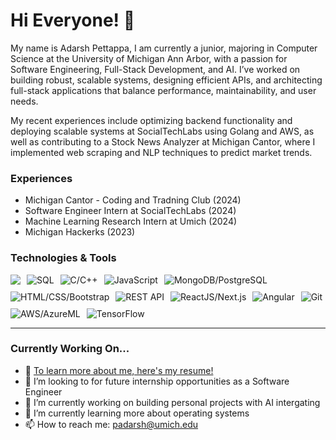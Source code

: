 # Hi Everyone! 👋
My name is Adarsh Pettappa, I am currently a junior, majoring in Computer Science at the University of Michigan Ann Arbor, with a passion for Software Engineering, Full-Stack Development, and AI. I’ve worked on building robust, scalable systems, designing efficient APIs, and architecting full-stack applications that balance performance, maintainability, and user needs.

My recent experiences include optimizing backend functionality and deploying scalable systems at SocialTechLabs using Golang and AWS, as well as contributing to a Stock News Analyzer at Michigan Cantor, where I implemented web scraping and NLP techniques to predict market trends.


### Experiences
- Michigan Cantor - Coding and Tradning Club (2024)
- Software Engineer Intern at SocialTechLabs (2024)
- Machine Learning Research Intern at Umich (2024)
- Michigan Hackerks (2023)

### Technologies & Tools
<div style="display: flex; flex-wrap: wrap; gap: 10px;">
  <img src="https://img.shields.io/badge/-Python-red"/>
  <img alt="SQL" src="https://img.shields.io/badge/-SQL-3e8bc3" />
  <img alt="C/C++" src="https://img.shields.io/badge/-C/C++-8c5aee" />
  <img alt="JavaScript" src="https://img.shields.io/badge/-Javascript-yellow" />
  <img alt="MongoDB/PostgreSQL" src="https://img.shields.io/badge/-MongoDB/PostgreSQL-brightgreen" />
  <img alt="HTML/CSS/Bootstrap" src="https://img.shields.io/badge/-HTML%2FCSS/Bootstrap-yellowgreen" />
  <img alt="REST API" src="https://img.shields.io/badge/-REST API-green" />
  <img alt="ReactJS/Next.js" src="https://img.shields.io/badge/-ReactJS/Next.js-green" />
  <img alt="Angular" src="https://img.shields.io/badge/-Angular-dd1b16" />
  <img alt="Git" src="https://img.shields.io/badge/-Git-orange" />
  <img alt="AWS/AzureML" src="https://img.shields.io/badge/-AWS/AzureML-4ca158" />
  <img alt="TensorFlow" src="https://img.shields.io/badge/-TensorFlow-ffa500" />
</div>
<hr>

### Currently Working On...

- 📑 [To learn more about me, here's my resume!](https://github.com/AdarshPettappa/resume.git) 
- 👯 I’m looking to for future internship opportunities as a Software Engineer
- 🔭 I’m currently working on building personal projects with AI intergating 
- 🌱 I’m currently learning more about operating systems 
- 📫 How to reach me: padarsh@umich.edu


